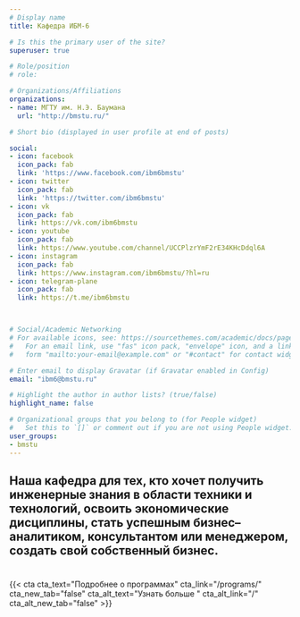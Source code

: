 ```yaml
---
# Display name
title: Кафедра ИБМ-6

# Is this the primary user of the site?
superuser: true

# Role/position
# role: 

# Organizations/Affiliations
organizations:
- name: МГТУ им. Н.Э. Баумана
  url: "http://bmstu.ru/"

# Short bio (displayed in user profile at end of posts)

social:
- icon: facebook
  icon_pack: fab
  link: 'https://www.facebook.com/ibm6bmstu'
- icon: twitter
  icon_pack: fab
  link: 'https://twitter.com/ibm6bmstu'
- icon: vk
  icon_pack: fab
  link: https://vk.com/ibm6bmstu
- icon: youtube
  icon_pack: fab
  link: https://www.youtube.com/channel/UCCPlzrYmF2rE34KHcDdql6A
- icon: instagram
  icon_pack: fab
  link: https://www.instagram.com/ibm6bmstu/?hl=ru
- icon: telegram-plane
  icon_pack: fab
  link: https://t.me/ibm6bmstu



# Social/Academic Networking
# For available icons, see: https://sourcethemes.com/academic/docs/page-builder/#icons
#   For an email link, use "fas" icon pack, "envelope" icon, and a link in the
#   form "mailto:your-email@example.com" or "#contact" for contact widget.

# Enter email to display Gravatar (if Gravatar enabled in Config)
email: "ibm6@bmstu.ru"

# Highlight the author in author lists? (true/false)
highlight_name: false

# Organizational groups that you belong to (for People widget)
#   Set this to `[]` or comment out if you are not using People widget.
user_groups:
- bmstu
---
```


<!-- # Кафедра _ИБМ-6_ является частью [факультета "Инженерный бизнес и менеджмент"](http://ibm.bmstu.ru/). -->

## Наша кафедра для тех, кто хочет получить инженерные знания в области техники и технологий, освоить экономические дисциплины, стать успешным бизнес–аналитиком, консультантом или менеджером, создать свой собственный бизнес.

# 

# 

# 

# 

# 

# 

{{< cta cta_text="Подробнее о программах" cta_link="/programs/" cta_new_tab="false" cta_alt_text="Узнать больше " cta_alt_link="/" cta_alt_new_tab="false" >}}



